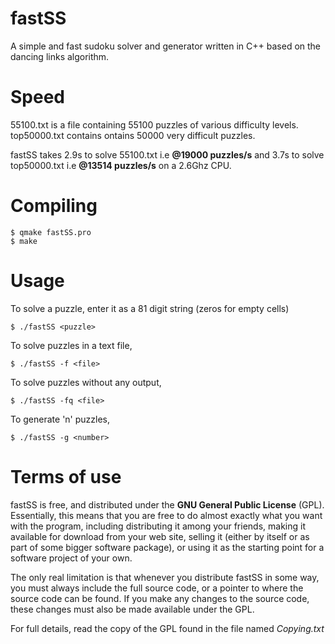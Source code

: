 fastSS
======

A simple and fast sudoku solver and generator written in C++ based on the dancing 
links algorithm.


Speed
=====

55100.txt is a file containing 55100 puzzles of 
various difficulty levels. top50000.txt contains
ontains 50000 very difficult puzzles.

fastSS takes 2.9s to solve 55100.txt i.e **@19000 puzzles/s**
     and 3.7s to solve top50000.txt i.e  **@13514 puzzles/s** on a 2.6Ghz CPU.


Compiling
=========

    $ qmake fastSS.pro
    $ make

Usage
=====

To solve a puzzle, enter it as a 81 digit string (zeros for empty cells)

    $ ./fastSS <puzzle>
    
To solve puzzles in a text file,

    $ ./fastSS -f <file>
    
To solve puzzles without any output,

    $ ./fastSS -fq <file>
    
To generate 'n' puzzles,

    $ ./fastSS -g <number>
    
    
Terms of use
============

fastSS is free, and distributed under the **GNU General Public License**
(GPL). Essentially, this means that you are free to do almost exactly
what you want with the program, including distributing it among your
friends, making it available for download from your web site, selling
it (either by itself or as part of some bigger software package), or
using it as the starting point for a software project of your own.

The only real limitation is that whenever you distribute fastSS in
some way, you must always include the full source code, or a pointer
to where the source code can be found. If you make any changes to the
source code, these changes must also be made available under the GPL.

For full details, read the copy of the GPL found in the file named
*Copying.txt*
